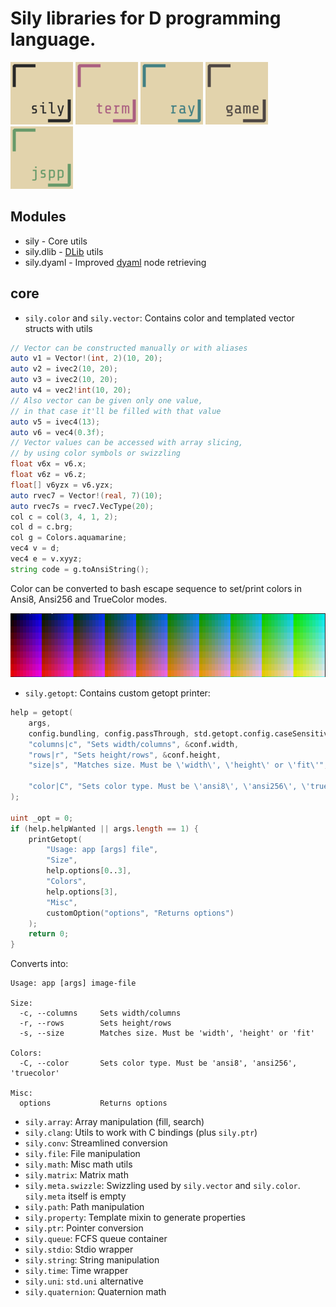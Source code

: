 # Sily libraries for D programming language.

[![](readme/logo.png)](https://github.com/al1-ce/sily-dlang)
[![](readme/logo-term.png)](https://github.com/al1-ce/sily-terminal)
[![](readme/logo-ray.png)](https://github.com/al1-ce/sily-raylib)
[![](readme/logo-game.png)](https://github.com/al1-ce/sily-gamelib)
[![](readme/logo-jspp.png)](https://github.com/al1-ce/sily-jspp)

## Modules

* sily - Core utils
* sily.dlib - [DLib](https://github.com/gecko0307/dlib) utils
* sily.dyaml - Improved [dyaml](https://github.com/dlang-community/D-YAML) node retrieving

## core
* `sily.color` and `sily.vector`: Contains color and templated vector structs with utils
```d
// Vector can be constructed manually or with aliases
auto v1 = Vector!(int, 2)(10, 20);
auto v2 = ivec2(10, 20);
auto v3 = ivec2(10, 20);
auto v4 = vec2!int(10, 20);
// Also vector can be given only one value,
// in that case it'll be filled with that value
auto v5 = ivec4(13);
auto v6 = vec4(0.3f);
// Vector values can be accessed with array slicing,
// by using color symbols or swizzling
float v6x = v6.x;
float v6z = v6.z;
float[] v6yzx = v6.yzx;
auto rvec7 = Vector!(real, 7)(10);
auto rvec7s = rvec7.VecType(20);
col c = col(3, 4, 1, 2);
col d = c.brg;
col g = Colors.aquamarine;
vec4 v = d;
vec4 e = v.xyyz;
string code = g.toAnsiString();
```
Color can be converted to bash escape sequence to set/print colors in Ansi8, Ansi256 and TrueColor modes.

![](readme/color.png)

* `sily.getopt`: Contains custom getopt printer:
```d
help = getopt(
    args,
    config.bundling, config.passThrough, std.getopt.config.caseSensitive,
    "columns|c", "Sets width/columns", &conf.width,
    "rows|r", "Sets height/rows", &conf.height,
    "size|s", "Matches size. Must be \'width\', \'height\' or \'fit\'", &conf.size,

    "color|C", "Sets color type. Must be \'ansi8\', \'ansi256\', \'truecolor\'", &conf.color,
);

uint _opt = 0;
if (help.helpWanted || args.length == 1) {
    printGetopt(
        "Usage: app [args] file",
        "Size",
        help.options[0..3],
        "Colors",
        help.options[3],
        "Misc",
        customOption("options", "Returns options")
    );
    return 0;
}
```
Converts into:
```
Usage: app [args] image-file

Size:
  -c, --columns     Sets width/columns
  -r, --rows        Sets height/rows
  -s, --size        Matches size. Must be 'width', 'height' or 'fit'

Colors:
  -C, --color       Sets color type. Must be 'ansi8', 'ansi256', 'truecolor'

Misc:
  options           Returns options
```
* `sily.array`: Array manipulation (fill, search)
* `sily.clang`: Utils to work with C bindings (plus `sily.ptr`)
* `sily.conv`: Streamlined conversion
* `sily.file`: File manipulation
* `sily.math`: Misc math utils
* `sily.matrix`: Matrix math
* `sily.meta.swizzle`: Swizzling used by `sily.vector` and `sily.color`. `sily.meta` itself is empty
* `sily.path`: Path manipulation
* `sily.property`: Template mixin to generate properties
* `sily.ptr`: Pointer conversion
* `sily.queue`: FCFS queue container
* `sily.stdio`: Stdio wrapper
* `sily.string`: String manipulation
* `sily.time`: Time wrapper
* `sily.uni`: `std.uni` alternative
* `sily.quaternion`: Quaternion math

